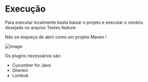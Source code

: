 # Execução

Para executar localmente basta baixar o projeto e executar o cenário desejado no arquivo Testes.feature

Não se esqueça de abrir como um projeto Maven !

![image](https://github.com/Wallacemmp/automation/assets/51463373/c3e849bd-e35b-4c8e-afb5-f1cbbaf1ec45)

Os plugins necessários são:

- Cucumber for Java
- Gherkin
- Lombok


